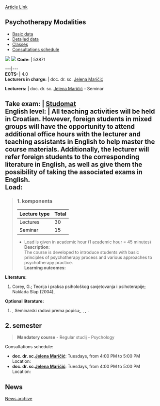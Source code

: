 [Article Link](https://www.fhs.hr/en/course/psymod)

## Psychotherapy Modalities
  * [Basic data](https://www.fhs.hr/en/course/psymod#v1id-523824_649429_1_0 "Basic data")
  * [Detailed data](https://www.fhs.hr/en/course/psymod#v1id-523824_649429_1_1 "Detailed data")
  * [Classes](https://www.fhs.hr/en/course/psymod#v1id-523824_649429_1_2 "Classes")
  * [Consultations schedule](https://www.fhs.hr/en/course/psymod#v1id-523824_649429_1_3 "Consultations schedule")


[![](https://www.fhs.hr/img/flags/gif/hr.gif)](https://www.fhs.hr/predmet/psipra) [![](https://www.fhs.hr/img/flags/gif/gb.gif)](https://www.fhs.hr/en/course/psymod)
**Code:** |  53871  
  
---|---  
**ECTS:** |  4.0   
**Lecturers in charge:** |  doc. dr. sc. [Jelena Maričić](https://www.fhs.hr/staff/jelena.maricic)   
  
**Lecturers:** |  doc. dr. sc. [Jelena Maričić](https://www.fhs.hr/djelatnik/jelena.maricic) - Seminar  
  
**Take exam:** |  [Studomat](http://www.isvu.hr/studomat)  
**English level:** |  All teaching activities will be held in Croatian. However, foreign students in mixed groups will have the opportunity to attend additional office hours with the lecturer and teaching assistants in English to help master the course materials. Additionally, the lecturer will refer foreign students to the corresponding literature in English, as well as give them the possibility of taking the associated exams in English.   
**Load:**  
---  
> ### 1. komponenta
> | Lecture type | Total  
> ---|---  
> Lectures | 30  
> Seminar | 15  
> * Load is given in academic hour (1 academic hour = 45 minutes)   
**Description:**  
> The course is developed to introduce students with basic principles of psychotherapy process and various approaches to psychotherapy practice.  
**Learning outcomes:**  

  
**Literature:**  
  1. Corey, G.; Teorija i praksa psihološkog savjetovanja i psihoterapije; Naklada Slap (2004), 

  
**Optional literature:**  
  1. , Seminarski radovi prema popisu;, , , .

  
**2. semester**  
---  
> **Mandatory course** - Regular studij - Psychology  
>   
Consultations schedule: 
  * **doc. dr. sc.[Jelena Maričić](https://www.fhs.hr/staff/jelena.maricic)**: 
Tuesdays, from 4:00 PM to 5:00 PM
Location: 
  * **doc. dr. sc.[Jelena Maričić](https://www.fhs.hr/djelatnik/jelena.maricic)**: 
Tuesdays, from 4:00 PM to 5:00 PM
Location: 


## News
[News archive](https://www.fhs.hr/en/course/psymod?@=20pz3#news_84223 "News archive")
